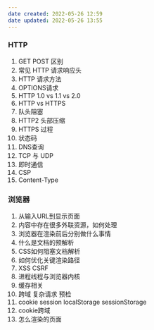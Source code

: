 ```yaml
---
date created: 2022-05-26 12:59
date updated: 2022-05-26 13:55
---
```


### HTTP

1. GET POST 区别
2. 常见 HTTP 请求响应头
3. HTTP 请求方法
4. OPTIONS请求
5. HTTP 1.0 vs 1.1 vs 2.0
6. HTTP vs HTTPS
7. 队头阻塞
8. HTTP2 头部压缩
9. HTTPS 过程
10. 状态码
11. DNS查询
12. TCP 与 UDP
13. 即时通信
14. CSP
15. Content-Type

### 浏览器

1. 从输入URL到显示页面
2. 内容中存在很多外联资源，如何处理
3. 浏览器在渲染前后分别做什么事情
4. 什么是文档的预解析
5. CSS如何阻塞文档解析
6. 如何优化关键渲染路径
7. XSS CSRF
8. 进程线程与浏览器内核
9. 缓存相关
10. 跨域 复杂请求 预检
11. cookie session localStorage sessionStorage
12. cookie跨域
13. 怎么渲染的页面
